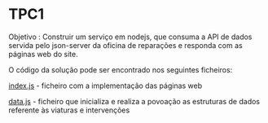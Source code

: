 # TPC1

Objetivo : Construir um serviço em nodejs, que consuma a API de dados servida pelo json-server da oficina de reparações e responda com as páginas web do site.

O código da solução pode ser encontrado nos seguintes ficheiros: 


[index.js](https://github.com/filipel65/EngWeb2025-A104185/blob/main/TPC1/index.js) - ficheiro com a implementação das páginas web
 
[data.js](https://github.com/filipel65/EngWeb2025-A104185/blob/main/TPC1/data.js) - ficheiro que inicializa e realiza a povoação as estruturas de dados referente às viaturas e intervenções 

